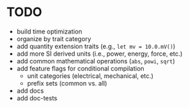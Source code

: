 # TODO

- build time optimization
- organize by trait category
- add quantity extension traits (e.g., `let mv = 10.0.mV()`)
- add more SI derived units (i.e., power, energy, force, etc.)
- add common mathematical operations (`abs`, `powi`, `sqrt`)
- add feature flags for conditional compilation
  - unit categories (electrical, mechanical, etc.)
  - prefix sets (common vs. all)
- add docs
- add doc-tests
